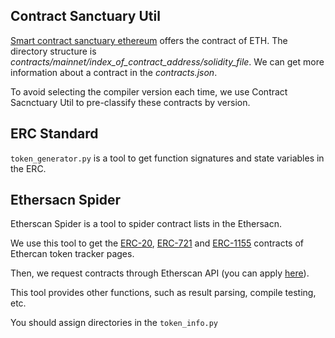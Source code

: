 
## Contract Sanctuary Util

[Smart contract sanctuary ethereum](https://github.com/tintinweb/smart-contract-sanctuary-ethereum) offers the contract of ETH.
The directory structure is *contracts/mainnet/index_of_contract_address/solidity_file*. We can get more information about a contract in the *contracts.json*.

To avoid selecting the compiler version each time, we use Contract Sacnctuary Util to pre-classify these contracts by version.

## ERC Standard

`token_generator.py` is a tool to get function signatures and state variables in the ERC.

## Ethersacn Spider

Etherscan Spider is a tool to spider contract lists in the Ethersacn.

We use this tool to get the [ERC-20](https://etherscan.io/tokens), [ERC-721](https://etherscan.io/tokens-nft) and [ERC-1155](https://etherscan.io/tokens-nft1155) contracts of Ethercan token tracker pages.

Then, we request contracts through Etherscan API (you can apply [here](https://etherscan.io/myapikey)).

This tool provides other functions, such as result parsing, compile testing, etc.

You should assign directories in the `token_info.py`